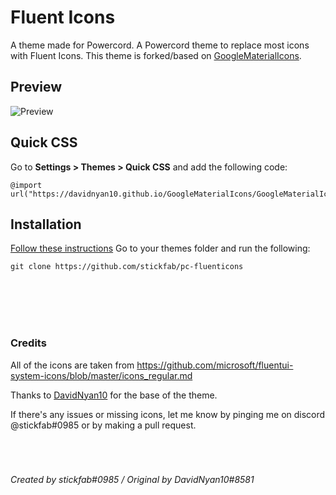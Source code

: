 

# Fluent Icons
A theme made for Powercord. A Powercord theme to replace most icons with Fluent Icons. This theme is forked/based on [GoogleMaterialIcons](https://github.com/DavidNyan10/GoogleMaterialIcons).

## Preview
![Preview](https://cdn.discordapp.com/attachments/907448714254237726/945503400093712404/unknown.png)


## Quick CSS
Go to **Settings > Themes > Quick CSS** and add the following code:

    @import url("https://davidnyan10.github.io/GoogleMaterialIcons/GoogleMaterialIcons.css");

## Installation
[Follow these instructions](https://canary.discord.com/channels/538759280057122817/755015869914152981/760885231900426271)
Go to your themes folder and run the following:

    git clone https://github.com/stickfab/pc-fluenticons


<br/>
<br/>
<br/>
<br/>
   
### Credits
All of the icons are taken from https://github.com/microsoft/fluentui-system-icons/blob/master/icons_regular.md

Thanks to [DavidNyan10](https://github.com/DavidNyan10) for the base of the theme.

If there's any issues or missing icons, let me know by pinging me on discord @stickfab#0985 or by making a pull request.
<br/>
<br/>
<br/>
<br/>

###### Created by stickfab#0985 / Original by DavidNyan10#8581
